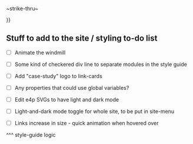 

~strike-thru~

<?php

if( isset($_GET['slug']) ) {	<------NOT NEEDED - the home page can do without it!  It's a silent error if this isn't here.

	foreach ($list as $item) {
		$itemSlug = $item['slug'];
		$itemURL = $item['url'];

		//These both have to be defined in the loop,
		//as they're unique to each object.
		// echo $itemSlug;
		// echo $itemURL;

		if($itemSlug == $_GET['slug']) {

			if($itemURL == "") {
				include("the-lab/" . $itemSlug . "/index.php");
			} else {
				header("Location: " . $itemURL);
				exit;
			}
		}
	}
}

Looks like you didn't need the isset after all in the other one.  The errors came back only on the home page, and those wouldn't show normally.

Those error messages were throwing you off!  Users won't always see those.






<?php


$sections = $pageData['sections'];


foreach($sections as $section) {
	$hasCaseStudy = ($caseStudy != "");

	if($hasCaseStudy) {

	 ?>





}}







## Stuff to add to the site / styling to-do list

- [ ] Animate the windmill

- [ ] Some kind of checkered div line to separate modules in the style guide

- [ ] Add "case-study" logo to link-cards

- [ ] Any properties that could use global variables?

- [ ] Edit e4p SVGs to have light and dark mode

- [ ] Light-and-dark mode toggle for whole site, to be put in site-menu


- [ ] Links increase in size - quick animation when hovered over








<!-- <?php //foreach($pageData['sections'] as $section) {

	//include('templates/modules/'.$section['type']. "/template.php");

 } ?> -->

 ^^^ style-guide logic








